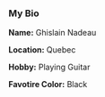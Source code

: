 ### My Bio

**Name:** Ghislain Nadeau

**Location:** Quebec

**Hobby:** Playing Guitar

**Favotire Color:** Black
